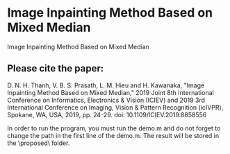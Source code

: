 # Image Inpainting Method Based on Mixed Median
Image Inpainting Method Based on Mixed Median

## Please cite the paper:

D. N. H. Thanh, V. B. S. Prasath, L. M. Hieu and H. Kawanaka, "Image Inpainting Method Based on Mixed Median," 2019 Joint 8th International Conference on Informatics, Electronics & Vision (ICIEV) and 2019 3rd International Conference on Imaging, Vision & Pattern Recognition (icIVPR), Spokane, WA, USA, 2019, pp. 24-29.
doi: 10.1109/ICIEV.2019.8858556


In order to run the program, you must run the demo.m and do not forget to change the path in the first line of the demo.m. The result will be stored in the \proposed\ folder.
